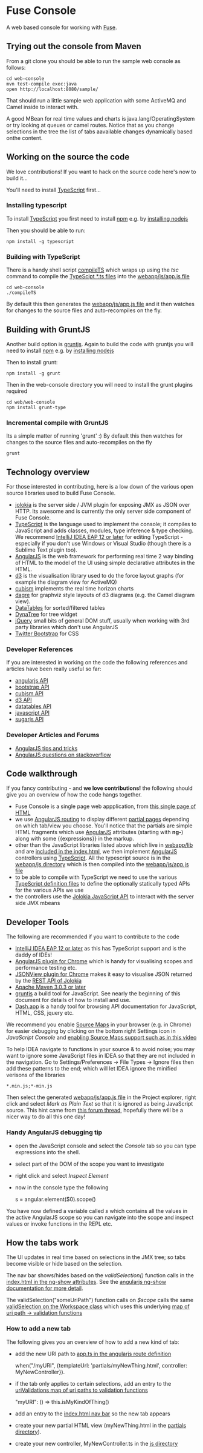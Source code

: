 # Fuse Console

A web based console for working with [Fuse](http://fuse.fusesource.org/).

## Trying out the console from Maven

From a git clone you should be able to run the sample web console as follows:

    cd web-console
    mvn test-compile exec:java
    open http://localhost:8080/sample/

That should run a little sample web application with some ActiveMQ and Camel inside to interact with.

A good MBean for real time values and charts is java.lang/OperatingSystem or try looking at queues or camel routes. Notice that as you change selections in the tree the list of tabs aavailable changes dynamically based onthe content.

## Working on the source the code

We love contributions! If you want to hack on the source code here's now to build it...

You'll need to install [TypeScript](http://typescriptlang.org/) first...

### Installing typescript

To install [TypeScript](http://typescriptlang.org/) you first need to install [npm](https://npmjs.org/) e.g. by [installing nodejs](http://nodejs.org/)

Then you should be able to run:

    npm install -g typescript

### Building with TypeScript

There is a handy shell script [compileTS](https://github.com/fusesource/fuse-console/blob/master/web-console/compileTS) which wraps up using the _tsc_ command to compile the [TypeScipt *.ts files](https://github.com/fusesource/fuse-console/tree/master/web-console/src/main/webapp/js) into the [webapp/js/app.js file](https://github.com/fusesource/fuse-console/blob/master/web-console/src/main/webapp/js/app.js)

    cd web-console
    ./compileTS

By default this then generates the [webapp/js/app.js file](https://github.com/fusesource/fuse-console/blob/master/web-console/src/main/webapp/js/app.js) and it then watches for changes to the source files and auto-recompiles on the fly.

## Building with GruntJS

Another build option is [gruntjs](http://gruntjs.com/). Again to build the code with gruntjs you will need to install [npm](https://npmjs.org/) e.g. by [installing nodejs](http://nodejs.org/)

Then to install grunt:

    npm install -g grunt

Then in the web-console directory you will need to install the grunt plugins required

    cd web/web-console
    npm install grunt-type

### Incremental compile with GruntJS

Its a simple matter of running 'grunt' :) By default this then watches for changes to the source files and auto-recompiles on the fly

    grunt

## Technology overview

For those interested in contributing, here is a low down of the various open source libraries used to build Fuse Console.

* [jolokia](http://jolokia.org/) is the server side / JVM plugin for exposing JMX as JSON over HTTP. Its awesome and is currently the only server side component of Fuse Console.
* [TypeScript](http://typescriptlang.org/) is the language used to implement the console; it compiles to JavaScript and adds classes, modules, type inference & type checking. We recommend [IntelliJ IDEA EAP 12 or later](http://confluence.jetbrains.net/display/IDEADEV/IDEA+12+EAP) for editing TypeScript - especially if you don't use Windows or Visual Studio (though there is a Sublime Text plugin too).
* [AngularJS](http://angularjs.org/) is the web framework for performing real time 2 way binding of HTML to the model of the UI using simple declarative attributes in the HTML.
* [d3](http://d3js.org/) is the visualisation library used to do the force layout graphs (for example the diagram view for ActiveMQ)
* [cubism](http://square.github.com/cubism/) implements the real time horizon charts
* [dagre](https://github.com/cpettitt/dagre) for graphviz style layouts of d3 diagrams (e.g. the Camel diagram view).
* [DataTables](http://datatables.net/) for sorted/filtered tables
* [DynaTree](http://wwwendt.de/tech/dynatree/doc/dynatree-doc.html) for tree widget
* [jQuery](http://jquery.com/) small bits of general DOM stuff, usually when working with 3rd party libraries which don't use AngularJS
* [Twitter Bootstrap](http://twitter.github.com/bootstrap/) for CSS

### Developer References

If you are interested in working on the code the following references and articles have been really useful so far:

* [angularjs API](http://docs.angularjs.org/api/)
* [bootstrap API](http://twitter.github.com/bootstrap/base-css.html)
* [cubism API](https://github.com/square/cubism/wiki/API-Reference)
* [d3 API](https://github.com/mbostock/d3/wiki/API-Reference)
* [datatables API](http://www.datatables.net/api)
* [javascript API](http://www.w3schools.com/jsref/default.asp)
* [sugarjs API](http://sugarjs.com/api/Array/sortBy)

### Developer Articles and Forums

* [AngularJS tips and tricks](http://deansofer.com/posts/view/14/AngularJs-Tips-and-Tricks-UPDATED)
* [AngularJS questions on stackoverflow](http://stackoverflow.com/questions/tagged/angularjs)

## Code walkthrough

If you fancy contributing - and **we love contributions!** the following should give you an overview of how the code hangs together.

* Fuse Console is a single page web appplication, from [this single page of HTML](https://github.com/fusesource/fuse-console/blob/master/web-console/src/main/webapp/index.html)
* we use [AngularJS routing](http://docs.angularjs.org/api/ng.directive:ngView) to display different [partial pages](https://github.com/fusesource/fuse-console/tree/master/web-console/src/main/webapp/partials) depending on which tab/view you choose. You'll notice that the partials are simple HTML fragments which use [AngularJS](http://angularjs.org/) attributes (starting with **ng-**) along with some {{expressions}} in the markup.
* other than the JavaScript libraries listed above which live in [webapp/lib](https://github.com/fusesource/fuse-console/tree/master/web-console/src/main/webapp/lib) and are [included in the index.html](https://github.com/fusesource/fuse-console/blob/master/web-console/src/main/webapp/index.html), we then implement [AngularJS](http://angularjs.org/) controllers using [TypeScript](http://typescriptlang.org/). All the typescript source is in the [webapp/js directory](https://github.com/fusesource/fuse-console/tree/master/web-console/src/main/webapp/js) which is then compiled into the [webapp/js/app.js file](https://github.com/fusesource/fuse-console/blob/master/web-console/src/main/webapp/js/app.js)
* to be able to compile with TypeScript we need to use the various [TypeScript definition files](https://github.com/fusesource/fuse-console/tree/master/web-console/src/main/d.ts) to define the optionally statically typed APIs for the various APIs we use
* the controllers use the [Jolokia JavaScript API](http://jolokia.org/reference/html/clients.html#client-javascript) to interact with the server side JMX mbeans

## Developer Tools

The following are recommended if you want to contribute to the code

* [IntelliJ IDEA EAP 12 or later](http://confluence.jetbrains.net/display/IDEADEV/IDEA+12+EAP) as this has TypeScript support and is the daddy of IDEs!
* [AngularJS plugin for Chrome](https://chrome.google.com/webstore/detail/angularjs-batarang/ighdmehidhipcmcojjgiloacoafjmpfk) which is handy for visualising scopes and performance testing etc.
* [JSONView plugin for Chrome](https://chrome.google.com/webstore/detail/jsonview/chklaanhfefbnpoihckbnefhakgolnmc) makes it easy to visualise JSON returned by the [REST API of Jolokia](http://jolokia.org/reference/html/protocol.html)
* [Apache Maven 3.0.3 or later](http://maven.apache.org/)
* [gruntjs](http://gruntjs.com/) a build tool for JavaScript. See nearly the beginning of this document for details of how to install and use.
* [Dash.app](http://kapeli.com/) is a handy tool for browsing API documentation for JavaScript, HTML, CSS, jquery etc.

We recommend you enable [Source Maps](https://docs.google.com/document/d/1U1RGAehQwRypUTovF1KRlpiOFze0b-_2gc6fAH0KY0k/edit?pli=1) in your browser (e.g. in Chrome) for easier debugging by clicking on the bottom right Settings icon in *JavaScript Console* and [enabling Source Maps support such as in this video](http://www.youtube.com/watch?v=-xJl22Kvgjg)

To help IDEA navigate to functions in your source & to avoid noise; you may want to ignore some JavaScript files in IDEA so that they are not included in the navigation. Go to Settings/Preferences -> File Types -> Ignore files then add these patterns to the end; which will let IDEA ignore the minified verisons of the libraries

    *.min.js;*-min.js

Then select the generated [webapp/js/app.js file](https://github.com/fusesource/fuse-console/blob/master/web-console/src/main/webapp/js/app.js) in the Project explorer, right click and select _Mark as Plain Text_ so that it is ignored as being JavaScript source. This hint came from [this forum thread](http://devnet.jetbrains.net/message/5472690#5472690), hopefully there will be a nicer way to do all this one day!

### Handy AngularJS debugging tip

* open the JavaScript console and select the _Console_ tab so you can type expressions into the shell.
* select part of the DOM of the scope you want to investigate
* right click and select _Inspect Element_
* now in the console type the following

    s = angular.element($0).scope()

You have now defined a variable called _s_ which contains all the values in the active AngularJS scope so you can navigate into the scope and inspect values or invoke functions in the REPL etc.


## How the tabs work

The UI updates in real time based on selections in the JMX tree; so tabs become visible or hide based on the selection.

The nav bar shows/hides based on the *validSelection()* function calls in the [index.html in the ng-show attributes](https://github.com/fusesource/fuse-console/blob/master/web-console/src/main/webapp/index.html#L39). See the [angularjs ng-show documentation for more detail](http://docs.angularjs.org/api/ng.directive:ngShow).

The validSelection("someUriPath") function calls on *$scope* calls the same [validSelection on the Workspace class](https://github.com/fusesource/fuse-console/blob/master/web-console/src/main/webapp/js/workspace.ts#L75) which uses this underlying [map of uri path -> validation functions](https://github.com/fusesource/fuse-console/blob/master/web-console/src/main/webapp/js/workspace.ts#L25)

### How to add a new tab

The following gives you an overview of how to add a new kind of tab:

* add the new URI path to [app.ts in the angularjs route definition](https://github.com/fusesource/fuse-console/blob/master/web-console/src/main/webapp/js/app.ts#L4)

    when("/myURI", {templateUrl: 'partials/myNewThing.html', controller: MyNewController}).

* if the tab only applies to certain selections, add an entry to the [uriValidations map of uri paths to validation functions](https://github.com/fusesource/fuse-console/blob/master/web-console/src/main/webapp/js/workspace.ts#L25)

    "myURI": () => this.isMyKindOfThing()

* add an entry to the [index.html nav bar](https://github.com/fusesource/fuse-console/blob/master/web-console/src/main/webapp/index.html#L39) so the new tab appears

* create your new partial HTML view (myNewThing.html in the [partials directory](https://github.com/fusesource/fuse-console/tree/master/web-console/src/main/webapp/partials)).

* create your new controller, MyNewController.ts in the [js directory](https://github.com/fusesource/fuse-console/blob/master/web-console/src/main/webapp/js/)
